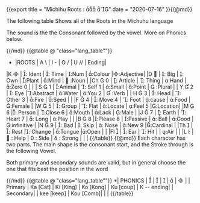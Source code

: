 {{export
title = "Michihu Roots :  "
date = "2020-07-16"
}}{{@md}}

The following table Shows all of the Roots in the Michuhu language

The sound is the the Consonant followed by the vowel. More on Phonics below.

{{/md}}
{{@table @ "class=\"lang_table\""}}
* |ROOTS 	| A  \     	| I   -      	| O	/	| U  //		| Ending|

|K 		| : Ident	| : Time	| :Num	| :Colour	|:Adjective|
|D 		| : Big    	| : Own    	| :Plant	| :Mind   	|  :Noun	 |
|Ch 	0	| : Article	| : Thing 	| :Hand	| :Zero 0	| 		 |
| S 	1	| :Animal	| : Self 1 	| :Small	| :Point  	|  :Plural	 |
| Y  	2 	| : Eye	|:Abstract	| :Water	| :You 2  	|  :Verb 	 |
| H 	3	| : Head	| : Other 3	| :Fire	| :Seed   	| 		 |
|F 	4	| : Move 4	| : Foot   	| :cause	| :Food   	| :Female	 |
|W 	5	| : Group	| : Flat	| :Locate	| :Feel 5	|:Location|
|M 	6	|: Person	| :Close 6	| :Mouth	| :Lack	| :Male	 |
|J 	7	| : Earth	| : Heart 7	| : Long	| :Play	| 		 |
|B 	8	|:Please 8	| :Passive 	| : Ball	| :Good	|:infinitive |
|N 	9	| : Bad	| : Skip	| : Nose	| :New 9	|:Cardinal	 |
|Th  	| : Rest  		|: Change	| :Tongue	|:Open 	| 		 |
|Fl 		| : Ear	| : Hit	|           	| :Air	| 		 |
|L 		|  : Help	|  : Side	|  : Strong	| | |
{{/table}}
{{@md}}
Each character has two parts. The main shape is the consonant start, and the Stroke through is the following Vowel.

Both primary and secondary sounds are valid, but in general choose the one that fits best the position in the word

{{/md}}
{{@table @ "class=\"lang_table\""}}
*| PHONICS |  		|  		|  		|  		|  |
| Primary | Ka [Cat] | Ki [King] | Ko [Kong] | Ku [coup] | K -- ending|
| Secondary|	| kee [keep]  | Kou [Comb]| | |
{{/table}}
